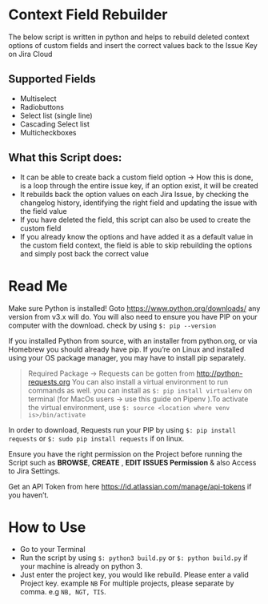 # Context Field Rebuilder
The below script is written in python and helps to rebuild deleted context options of custom fields and insert the correct values back to the Issue Key on Jira Cloud

## Supported Fields
* Multiselect 
* Radiobuttons  
* Select list (single line)  
* Cascading Select list 
* Multicheckboxes  

## What this Script does:
* It can be able to create back a custom field option → How this is done, is a loop through the entire issue key, if an option exist, it will be created
* It rebuilds back the option values on each Jira Issue, by checking the changelog history, identifying the right field and updating the issue with the field value
* If you have deleted the field, this script can also be used to create the custom field
* If you already know the options and have added it as a default value in the custom field context, the field is able to skip rebuilding the options and simply post back the correct value

# Read Me
Make sure Python is installed! Goto https://www.python.org/downloads/ any version from v3.x will do. You will also need to ensure you have PIP on your computer with the download. check by using `$: pip --version`

If you installed Python from source, with an installer from python.org, or via Homebrew you should already have pip. If you’re on Linux and installed using your OS package manager, you may have to install pip separately.

> Required Package → Requests can be gotten from http://python-requests.org
> You can also install a virtual environment to run commands as well. you can install as `$: pip install virtualenv` on  terminal (for MacOs users → use this guide on Pipenv ).To activate the virtual environment, use `$: source <location where venv is>/bin/activate` 

In order to download, Requests run your PIP by using `$: pip install requests` or `$: sudo pip install requests` if on linux.

Ensure you have the right permission on the Project before running the Script such as **BROWSE**, **CREATE** , **EDIT ISSUES Permission** & also Access to Jira Settings.

Get an API Token from here https://id.atlassian.com/manage/api-tokens if you haven’t.


# How to Use
* Go to your Terminal
* Run the script by using `$: python3 build.py` or `$: python build.py` if your machine is already on python 3.
* Just enter the project key, you would like rebuild. Please enter a valid Project key. example `NB` For multiple projects, please separate by comma. e.g `NB, NGT, TIS`.
